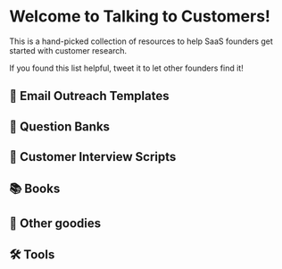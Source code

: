 # Welcome to Talking to Customers!

This is a hand-picked collection of resources to help SaaS founders get started with customer research.

If you found this list helpful, tweet it to let other founders find it!

## 💌 Email Outreach Templates
## 🔎 Question Banks
## 💎 Customer Interview Scripts
## 📚 Books
## 🚀 Other goodies
## 🛠 Tools
